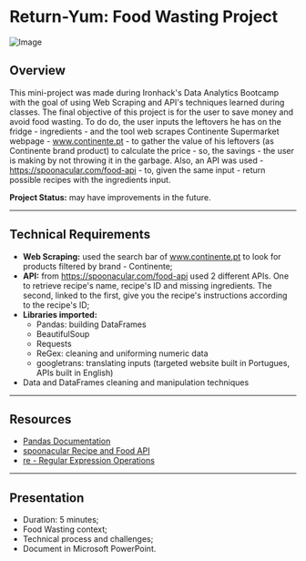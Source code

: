 # Return-Yum: Food Wasting Project

![Image](https://i.ibb.co/tqhV5tb/imagem.png)

## Overview

This mini-project was made during Ironhack's Data Analytics Bootcamp with the goal of using Web Scraping and API's techniques learned during classes.
The final objective of this project is for the user to save money and avoid food wasting. To do do, the user inputs the leftovers he has on the fridge - ingredients - and the tool web scrapes Continente Supermarket webpage - www.continente.pt - to gather the value of his leftovers (as Continente brand product) to calculate the price - so, the savings - the user is making by not throwing it in the garbage. Also, an API was used - https://spoonacular.com/food-api - to, given the same input - return possible recipes with the ingredients input. 

**Project Status:** may have improvements in the future.

---

## Technical Requirements

* **Web Scraping:** used the search bar of www.continente.pt to look for products filtered by brand - Continente;
* **API:** from https://spoonacular.com/food-api used 2 different APIs. One to retrieve recipe's name, recipe's ID and missing ingredients. The second, linked to the first, give you the recipe's instructions according to the recipe's ID;
* **Libraries imported:**
  * Pandas: building DataFrames
  * BeautifulSoup
  * Requests
  * ReGex: cleaning and uniforming numeric data
  * googletrans: translating inputs (targeted website built in Portugues, APIs built in English)
* Data and DataFrames cleaning and manipulation techniques

---

## Resources

* [Pandas Documentation](https://pandas.pydata.org/pandas-docs/stable/)
* [spoonacular Recipe and Food API](https://spoonacular.com/food-api)
* [re - Regular Expression Operations](https://docs.python.org/3/library/re.html)

---

## Presentation

* Duration: 5 minutes;
* Food Wasting context;
* Technical process and challenges;
* Document in Microsoft PowerPoint.
